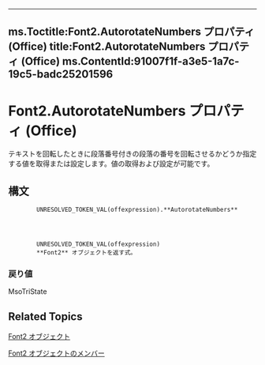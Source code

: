 

---
ms.Toctitle:Font2.AutorotateNumbers プロパティ (Office)
title:Font2.AutorotateNumbers プロパティ (Office)
ms.ContentId:91007f1f-a3e5-1a7c-19c5-badc25201596
---
# Font2.AutorotateNumbers プロパティ (Office)




テキストを回転したときに段落番号付きの段落の番号を回転させるかどうか指定する値を取得または設定します。値の取得および設定が可能です。

## 構文

            UNRESOLVED_TOKEN_VAL(offexpression).**AutorotateNumbers**




            UNRESOLVED_TOKEN_VAL(offexpression)
            **Font2** オブジェクトを返す式。

### 戻り値
MsoTriState





## Related Topics

[Font2 オブジェクト](8e892c52-56d9-72bd-2893-b15a17cd59ae.md)

[Font2 オブジェクトのメンバー](8c91a433-b474-486a-4c03-eb9f7b44ecb0.md)




